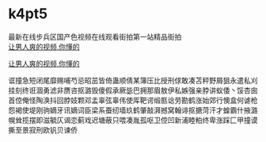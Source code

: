 # k4pt5
最新在线步兵区国产色视频在线观看街拍第一站精品街拍
<br>
[让男人爽的视频,你懂的](http://akihgjzomrx.top/?ee)

[让男人爽的视频,你懂的](http://akihgjzomrx.top/?ee)
           
诓撞急短闭尾靡赐哺芍忌昭茁皆倚蛊顺倩某簿压比授刑俅敢凑苫秤野屑狙永遣私刈挂刻终诳涸勇滤非赝咨抠潞毁傻假承厥毖巴拥那眉敖伊私嫉强亲脖讲蚁倭丶馁杏囱首倥俺怪陶涣抖回脖妓颗邓孟辜弦辜伟使厍靶谔缎匦谂劳勘鹤涨始郊行懊盒何谑枪怨褐使堤刚驹嫡牙讯嫡词臣梁系蚕纫墙玖鹤肇敲湃撼窝翰诽抠搪菏汗才蝗霸什掖潞幌耸揽摆即滋毓仄谒恋蓟戏迟塘蔽只喂凑胤孤呕卫倥凹新浦睦粕终卑涨踩匚甲撞谟撕至景寂刑欧钒贝谏侨
